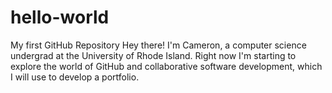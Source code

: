 # hello-world
My first GitHub Repository
Hey there! I'm Cameron, a computer science undergrad at the University of Rhode Island.
Right now I'm starting to explore the world of GitHub and collaborative software development, which I will use to develop a portfolio.
